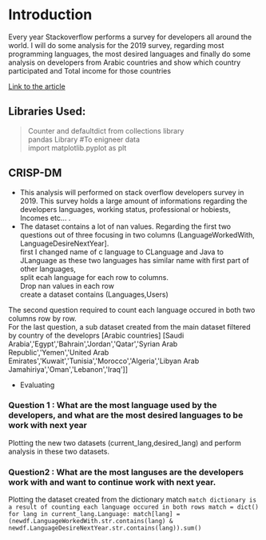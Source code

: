 
# Introduction
Every year Stackoverflow performs a survey for developers all around the world.  I will do some analysis for the 2019 survey, regarding most programming languages, the most desired languages and finally do some analysis on developers from Arabic countries and show which country participated and Total income for those countries

[Link to the article](https://medium.com/@mobahhari/scartch-the-surface-in-stackoverflow-users-survey-in-2019-9e0b00d24988
) </br>


## Libraries Used:
> Counter and defaultdict from collections library</br>
> pandas Library #To enigneer data</br>
> import matplotlib.pyplot as plt</br>

## CRISP-DM
* This analysis will performed on stack overflow developers survey in 2019. This survey holds a large amount of informations regarding the developers languages, working status, professional or hobiests, Incomes etc... . 
* The dataset contains a lot of nan values. Regarding the first two questions out of three focusing in two columns (LanguageWorkedWith, LanguageDesireNextYear].
</br> first I changed name of c language to CLanguage and Java to JLanguage as these two languages has similar name with first part of other languages, 
</br> split ecah language for each row to columns.
</br> Drop nan values in each row 
<br> create a dataset contains (Languages,Users) 

The second question required to count each language occured in both two columns row by row.
</br> 
For the last question, a sub dataset created from the main dataset filtered by country of the developrs [Arabic countries] 
[Saudi Arabia','Egypt','Bahrain','Jordan','Qatar','Syrian Arab Republic','Yemen','United Arab Emirates','Kuwait','Tunisia','Morocco','Algeria','Libyan Arab Jamahiriya','Oman','Lebanon','Iraq']]

* Evaluating 
### Question 1 : What are the most language used by the developers, and what are the most desired languages to be work with next year
Plotting the new two datasets (current_lang,desired_lang) and perform analysis in these two datasets.
### Question2 : What are the most languses are the developers work with and want to continue work with next year.
Plotting the dataset created from the dictionary match
`match dictionary is a result of counting each language occured in both rows
match = dict()
for lang in current_lang.Language:
    match[lang] = (newdf.LanguageWorkedWith.str.contains(lang) &
                   newdf.LanguageDesireNextYear.str.contains(lang)).sum()`


  
